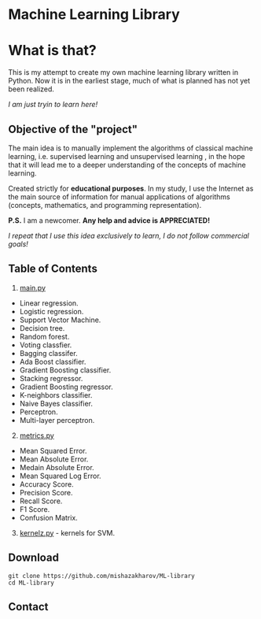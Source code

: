 # Machine Learning Library



<h1>What is that?</h1>

This is my attempt to create my own machine learning library written in Python. Now it is in the earliest stage, much of what is planned has not yet been realized.

*I am just tryin to learn here!*


<h2>Objective of the "project"</h2>

The main idea is to manually implement the algorithms of classical machine learning, i.e. supervised learning and unsupervised learning , in the hope that it will lead me to a deeper understanding of the concepts of machine learning.

Created strictly for **educational purposes**. In my study, I use the Internet as the main source of information for manual applications of algorithms (concepts, mathematics, and programming representation).

**P.S.** I am a newcomer. **Any help and advice is APPRECIATED!** 

*I repeat that I use this idea exclusively to learn, I do not follow commercial goals!*

<h2>Table of Contents</h2>

1. [main.py](https://github.com/mishazakharov/ML-library/blob/master/ML/main.py)
  * Linear regression.
  * Logistic regression.
  * Support Vector Machine.
  * Decision tree.
  * Random forest.
  * Voting classfier.
  * Bagging classifer.
  * Ada Boost classifier.
  * Gradient Boosting classifier.
  * Stacking regressor.
  * Gradient Boosting regressor.
  * K-neighbors classifier.
  * Naive Bayes classifier.
  * Perceptron.
  * Multi-layer perceptron.
 
2. [metrics.py](https://github.com/mishazakharov/ML-library/blob/master/ML/metrics.py)
  * Mean Squared Error.
  * Mean Absolute Error.
  * Medain Absolute Error.
  * Mean Squared Log Error.
  * Accuracy Score.
  * Precision Score.
  * Recall Score.
  * F1 Score.
  * Confusion Matrix.
  
3. [kernelz.py](https://github.com/mishazakharov/ML-library/blob/master/ML/kernelz.py) - kernels for SVM. 
  


<h2>Download</h2>

```
git clone https://github.com/mishazakharov/ML-library
cd ML-library
```

<h2>Contact</h2>
